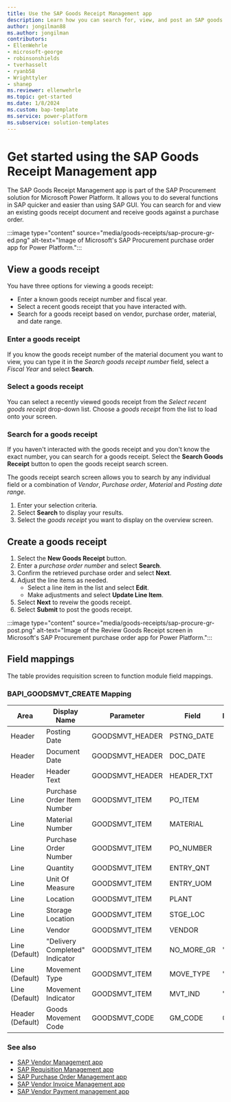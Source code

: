 ```yaml
---
title: Use the SAP Goods Receipt Management app
description: Learn how you can search for, view, and post an SAP goods receipt using Microsoft's SAP Goods Receipt Management app for Microsoft Power Platform.
author: jongilman88
ms.author: jongilman
contributors:
- EllenWehrle
- microsoft-george
- robinsonshields
- tverhasselt
- ryanb58
- Wrighttyler
- shanep
ms.reviewer: ellenwehrle
ms.topic: get-started
ms.date: 1/8/2024
ms.custom: bap-template
ms.service: power-platform
ms.subservice: solution-templates
---
```


# Get started using the SAP Goods Receipt Management app

The SAP Goods Receipt Management app is part of the SAP Procurement solution for Microsoft Power Platform. It allows you to do several functions in SAP quicker and easier than using SAP GUI.  You can search for and view an existing goods receipt document and receive goods against a purchase order.

:::image type="content" source="media/goods-receipts/sap-procure-gr-ed.png" alt-text="Image of Microsoft's SAP Procurement purchase order app for Power Platform.":::

## View a goods receipt

You have three options for viewing a goods receipt:

- Enter a known goods receipt number and fiscal year.
- Select a recent goods receipt that you have interacted with.
- Search for a goods receipt based on vendor, purchase order, material, and date range.

### Enter a goods receipt

If you know the goods receipt number of the material document you want to view, you can type it in the _Search goods receipt number_ field, select a _Fiscal Year_ and select **Search**.

### Select a goods receipt

You can select a recently viewed goods receipt from the _Select recent goods receipt_ drop-down list. Choose a _goods receipt_ from the list to load onto your screen.

### Search for a goods receipt

If you haven't interacted with the goods receipt and you don't know the exact number, you can search for a goods receipt. Select the **Search Goods Receipt** button to open the goods receipt search screen.

The goods receipt search screen allows you to search by any individual field or a combination of _Vendor_, _Purchase order_, _Material_ and _Posting date range_.

1. Enter your selection criteria.
1. Select **Search** to display your results.
1. Select the _goods receipt_ you want to display on the overview screen.

## Create a goods receipt

1. Select the **New Goods Receipt** button.
1. Enter a _purchase order number_ and select **Search**.
1. Confirm the retrieved purchase order and select **Next**.
1. Adjust the line items as needed.
    - Select a line item in the list and select **Edit**.
    - Make adjustments and select **Update Line Item**.
1. Select **Next** to reveiw the goods receipt.
1. Select **Submit** to post the goods receipt.

:::image type="content" source="media/goods-receipts/sap-procure-gr-post.png" alt-text="Image of the Review Goods Receipt screen in Microsoft's SAP Procurement purchase order app for Power Platform.":::

## Field mappings

The table provides requisition screen to function module field mappings.

### BAPI_GOODSMVT_CREATE Mapping

| Area             | Display Name            | Parameter | Field     | Default       |
|------------------|-------------------------|-----------|------------|---------------|
| Header           | Posting Date                  | GOODSMVT_HEADER    | PSTNG_DATE |               |
| Header           | Document Date             | GOODSMVT_HEADER    | DOC_DATE           |      |
| Header           | Header Text | GOODSMVT_HEADER    | HEADER_TXT  |               |
| Line             | Purchase Order Item Number | GOODSMVT_ITEM | PO_ITEM |               |
| Line             | Material Number | GOODSMVT_ITEM | MATERIAL |               |
| Line             | Purchase Order Number | GOODSMVT_ITEM | PO_NUMBER |               |
| Line             | Quantity | GOODSMVT_ITEM | ENTRY_QNT |               |
| Line             | Unit Of Measure | GOODSMVT_ITEM | ENTRY_UOM |               |
| Line             | Location | GOODSMVT_ITEM | PLANT |               |
| Line             | Storage Location | GOODSMVT_ITEM    | STGE_LOC |           |
| Line             | Vendor | GOODSMVT_ITEM | VENDOR |               |
| Line (Default)   | "Delivery Completed" Indicator | GOODSMVT_ITEM    | NO_MORE_GR| 'X' |
| Line (Default)   | Movement Type | GOODSMVT_ITEM    | MOVE_TYPE | '101' |
| Line (Default)   | Movement Indicator | GOODSMVT_ITEM    | MVT_IND | 'B' |
| Header (Default) | Goods Movement Code           | GOODSMVT_CODE    | GM_CODE    | 01            |

### See also

- [SAP Vendor Management app](vendor-management.md)
- [SAP Requisition Management app](requisition-management.md)
- [SAP Purchase Order Management app](purchase-order-management.md)
- [SAP Vendor Invoice Management app](vendor-invoice-management.md)
- [SAP Vendor Payment management app](payment-management.md)
